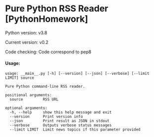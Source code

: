 # Pure Python RSS Reader [PythonHomework]
Python version: v3.8

Current version: v0.2

Code checking: Code correspond to pep8
#### Usage:
```shell
usage: __main__.py [-h] [--version] [--json] [--verbose] [--limit LIMIT] source

Pure Python command-line RSS reader.

positional arguments:
  source         RSS URL

optional arguments:
  -h, --help     show this help message and exit
  --version      Print version info
  --json         Print result as JSON in stdout
  --verbose      Outputs verbose status messages
  --limit LIMIT  Limit news topics if this parameter provided
  ```
  
